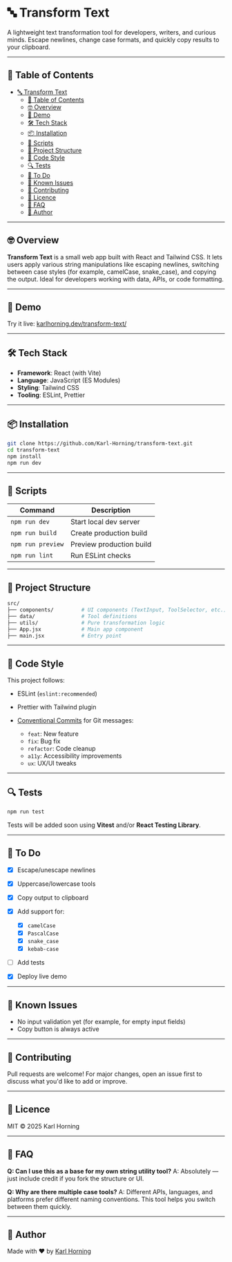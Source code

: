 # 🔤 Transform Text

A lightweight text transformation tool for developers, writers, and curious minds. Escape newlines, change case formats, and quickly copy results to your clipboard.

---

## 📖 Table of Contents

- [🔤 Transform Text](#-transform-text)
  - [📖 Table of Contents](#-table-of-contents)
  - [🤓 Overview](#-overview)
  - [📸 Demo](#-demo)
  - [🛠️ Tech Stack](#️-tech-stack)
  - [📦 Installation](#-installation)
  - [🚀 Scripts](#-scripts)
  - [📁 Project Structure](#-project-structure)
  - [📐 Code Style](#-code-style)
  - [🔍 Tests](#-tests)
  - [📌 To Do](#-to-do)
  - [🧪 Known Issues](#-known-issues)
  - [🤝 Contributing](#-contributing)
  - [📄 Licence](#-licence)
  - [🙋 FAQ](#-faq)
  - [👤 Author](#-author)

---

## 🤓 Overview

**Transform Text** is a small web app built with React and Tailwind CSS. It lets users apply various string manipulations like escaping newlines, switching between case styles (for example, camelCase, snake_case), and copying the output. Ideal for developers working with data, APIs, or code formatting.

---

## 📸 Demo

Try it live: [karlhorning.dev/transform-text/](https://www.karlhorning.dev/transform-text/)

---

## 🛠️ Tech Stack

- **Framework**: React (with Vite)
- **Language**: JavaScript (ES Modules)
- **Styling**: Tailwind CSS
- **Tooling**: ESLint, Prettier

---

## 📦 Installation

```bash
git clone https://github.com/Karl-Horning/transform-text.git
cd transform-text
npm install
npm run dev
```

---

## 🚀 Scripts

| Command           | Description              |
| ----------------- | ------------------------ |
| `npm run dev`     | Start local dev server   |
| `npm run build`   | Create production build  |
| `npm run preview` | Preview production build |
| `npm run lint`    | Run ESLint checks        |

---

## 📁 Project Structure

```bash
src/
├── components/         # UI components (TextInput, ToolSelector, etc.)
├── data/               # Tool definitions
├── utils/              # Pure transformation logic
├── App.jsx             # Main app component
├── main.jsx            # Entry point
```

---

## 📐 Code Style

This project follows:

- ESLint (`eslint:recommended`)
- Prettier with Tailwind plugin
- [Conventional Commits](https://www.conventionalcommits.org/) for Git messages:

  - `feat`: New feature
  - `fix`: Bug fix
  - `refactor`: Code cleanup
  - `a11y`: Accessibility improvements
  - `ux`: UX/UI tweaks

---

## 🔍 Tests

```bash
npm run test
```

Tests will be added soon using **Vitest** and/or **React Testing Library**.

---

## 📌 To Do

- [x] Escape/unescape newlines
- [x] Uppercase/lowercase tools
- [x] Copy output to clipboard
- [x] Add support for:

  - [x] `camelCase`
  - [x] `PascalCase`
  - [x] `snake_case`
  - [x] `kebab-case`
- [ ] Add tests
- [x] Deploy live demo

---

## 🧪 Known Issues

- No input validation yet (for example, for empty input fields)
- Copy button is always active

---

## 🤝 Contributing

Pull requests are welcome! For major changes, open an issue first to discuss what you'd like to add or improve.

---

## 📄 Licence

MIT © 2025 Karl Horning

---

## 🙋 FAQ

**Q: Can I use this as a base for my own string utility tool?**
A: Absolutely — just include credit if you fork the structure or UI.

**Q: Why are there multiple case tools?**
A: Different APIs, languages, and platforms prefer different naming conventions. This tool helps you switch between them quickly.

---

## 👤 Author

Made with ❤️ by [Karl Horning](https://github.com/Karl-Horning)
